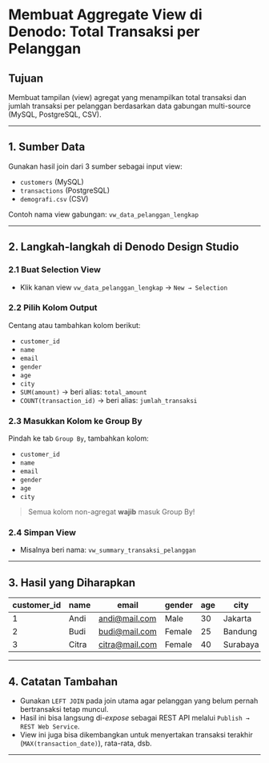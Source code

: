 
# Membuat Aggregate View di Denodo: Total Transaksi per Pelanggan

## Tujuan
Membuat tampilan (view) agregat yang menampilkan total transaksi dan jumlah transaksi per pelanggan berdasarkan data gabungan multi-source (MySQL, PostgreSQL, CSV).

---

## 1. Sumber Data

Gunakan hasil join dari 3 sumber sebagai input view:

- `customers` (MySQL)
- `transactions` (PostgreSQL)
- `demografi.csv` (CSV)

Contoh nama view gabungan: `vw_data_pelanggan_lengkap`

---

## 2. Langkah-langkah di Denodo Design Studio

### 2.1 Buat Selection View
- Klik kanan view `vw_data_pelanggan_lengkap` → `New → Selection`

### 2.2 Pilih Kolom Output
Centang atau tambahkan kolom berikut:
- `customer_id`
- `name`
- `email`
- `gender`
- `age`
- `city`
- `SUM(amount)` → beri alias: `total_amount`
- `COUNT(transaction_id)` → beri alias: `jumlah_transaksi`

### 2.3 Masukkan Kolom ke Group By
Pindah ke tab `Group By`, tambahkan kolom:
- `customer_id`
- `name`
- `email`
- `gender`
- `age`
- `city`

> Semua kolom non-agregat **wajib** masuk Group By!

### 2.4 Simpan View
- Misalnya beri nama: `vw_summary_transaksi_pelanggan`

---

## 3. Hasil yang Diharapkan

| customer_id | name  | email           | gender | age | city     | jumlah_transaksi | total_amount |
|-------------|-------|------------------|--------|-----|----------|------------------|--------------|
| 1           | Andi  | andi@mail.com    | Male   | 30  | Jakarta  | 2                | 250000       |
| 2           | Budi  | budi@mail.com    | Female | 25  | Bandung  | 1                | 200000       |
| 3           | Citra | citra@mail.com   | Female | 40  | Surabaya | 0                | NULL         |

---

## 4. Catatan Tambahan

- Gunakan `LEFT JOIN` pada join utama agar pelanggan yang belum pernah bertransaksi tetap muncul.
- Hasil ini bisa langsung di-*expose* sebagai REST API melalui `Publish → REST Web Service`.
- View ini juga bisa dikembangkan untuk menyertakan transaksi terakhir (`MAX(transaction_date)`), rata-rata, dsb.

---

